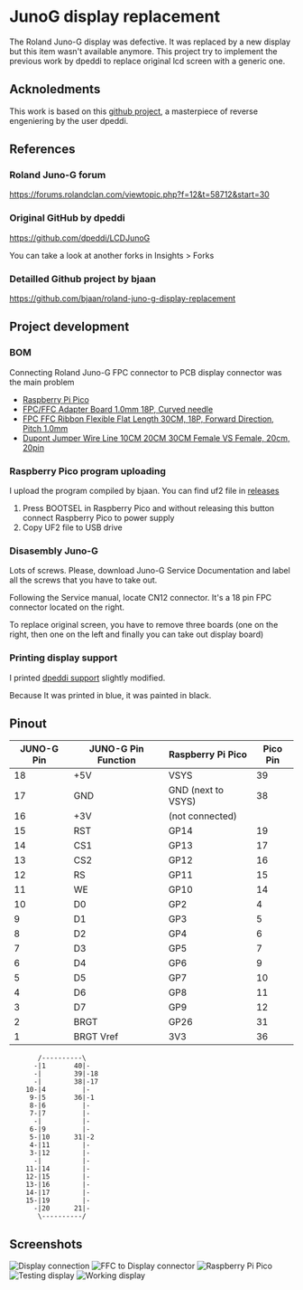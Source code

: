 # JunoG display replacement
The Roland Juno-G display was defective. It was replaced by a new display but this item wasn't available anymore.
This project try to implement the previous work by dpeddi to replace original lcd screen with a generic one.

## Acknoledments
This work is based on this [github project](https://github.com/dpeddi/LCDJunoG), a masterpiece of reverse engeniering by the user dpeddi.

## References
### Roland Juno-G forum
https://forums.rolandclan.com/viewtopic.php?f=12&t=58712&start=30

### Original GitHub by dpeddi
https://github.com/dpeddi/LCDJunoG

You can take a look at another forks in Insights > Forks

### Detailled Github project by bjaan
https://github.com/bjaan/roland-juno-g-display-replacement


## Project development
### BOM
Connecting Roland Juno-G FPC connector to PCB display connector was the main problem
- [Raspberry Pi Pico](https://es.aliexpress.com/item/1005004005660504.html)
- [FPC/FFC Adapter Board 1.0mm 18P, Curved needle](https://es.aliexpress.com/item/32974345886.html)
- [FPC FFC Ribbon Flexible Flat Length 30CM, 18P, Forward Direction, Pitch 1.0mm](https://es.aliexpress.com/item/1005002468369055.html)
- [Dupont Jumper Wire Line 10CM 20CM 30CM Female VS Female, 20cm, 20pin](https://www.aliexpress.com/item/4000578173872.html)

### Raspberry Pico program uploading
I upload the program compiled by bjaan. You can find uf2 file in [releases](https://github.com/bjaan/roland-juno-g-display-replacement/releases)

1. Press BOOTSEL in Raspberry Pico and without releasing this button connect Raspberry Pico to power supply
2. Copy UF2 file to USB drive


### Disasembly Juno-G
Lots of screws. Please, download Juno-G Service Documentation and label all the screws that you have to take out.

Following the Service manual, locate CN12 connector. It's a 18 pin FPC connector located on the right.

To replace original screen, you have to remove three boards (one on the right, then one on the left and finally you can take out display board)

### Printing display support
I printed [dpeddi support](https://github.com/dpeddi/LCDJunoG/blob/main/junog_display_support%20v8.stl) slightly modified.

Because It was printed in blue, it was painted in black.

## Pinout
|JUNO-G Pin|JUNO-G Pin Function|Raspberry Pi Pico | Pico Pin|
|---|---|---|---|
|18|+5V|VSYS|39
|17|GND|GND (next to VSYS)|38|
|16|+3V|(not connected)||
|15|RST|GP14|19|
|14|CS1|GP13|17|
|13|CS2|GP12|16|
|12|RS|GP11|15|
|11|WE|GP10|14|
|10|D0|GP2|4|
|9|D1|GP3|5|
|8|D2|GP4|6|
|7|D3|GP5|7|
|6|D4|GP6|9|
|5|D5|GP7|10|
|4|D6|GP8|11|
|3|D7|GP9|12|
|2|BRGT|GP26|31|
|1|BRGT Vref|3V3|36|


```
       /----------\
      -|1       40|-
      -|        39|-18
      -|        38|-17
    10-|4         |-
     9-|5       36|-1
     8-|6         |-
     7-|7         |-
      -|          |-
     6-|9         |-
     5-|10      31|-2
     4-|11        |-
     3-|12        |-
      -|          |-
    11-|14        |-
    12-|15        |-
    13-|16        |-
    14-|17        |-
    15-|19        |-
      -|20      21|-
       \----------/
```                 

## Screenshots
![Display connection](https://raw.githubusercontent.com/buendias-dev/LCDJunoG/main/display_conn.png)
![FFC to Display connector](https://raw.githubusercontent.com/buendias-dev/LCDJunoG/main/ffc_2_display_conn.png)
![Raspberry Pi Pico](https://raw.githubusercontent.com/buendias-dev/LCDJunoG/main/rasppico.png)
![Testing display](https://raw.githubusercontent.com/buendias-dev/LCDJunoG/main/testing_display.jpeg)
![Working display](https://raw.githubusercontent.com/buendias-dev/LCDJunoG/main/working_display.jpeg)

